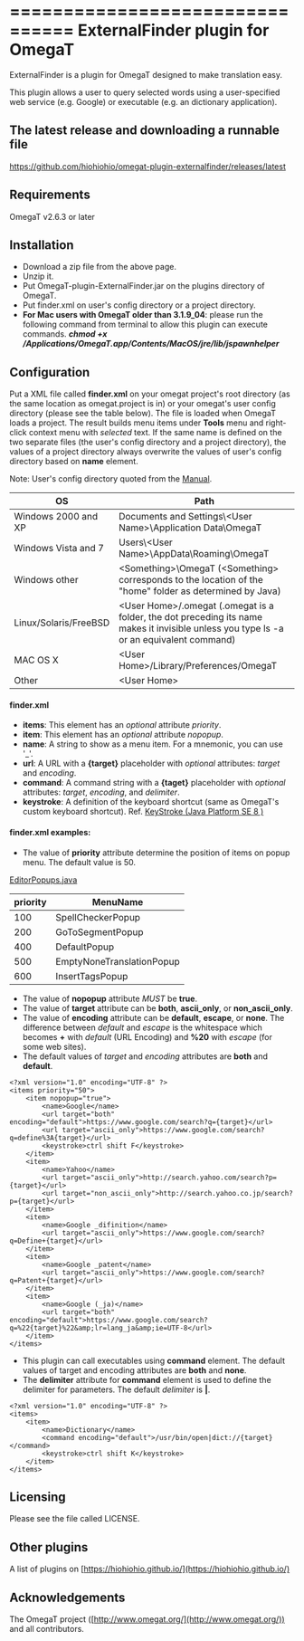 ================================
ExternalFinder plugin for OmegaT
================================

ExternalFinder is a plugin for OmegaT designed to make translation easy.

This plugin allows a user to query selected words using a user-specified web service (e.g. Google) or executable (e.g. an dictionary application).

The latest release and downloading a runnable file
--------------------------------
https://github.com/hiohiohio/omegat-plugin-externalfinder/releases/latest

Requirements
--------------------------------
OmegaT v2.6.3 or later

Installation
--------------------------------
* Download a zip file from the above page.
* Unzip it.
* Put OmegaT-plugin-ExternalFinder.jar on the plugins directory of OmegaT.
* Put finder.xml on user's config directory or a project directory.
* **For Mac users with OmegaT older than 3.1.9_04**: please run the following command from terminal to allow this plugin can execute commands. ***chmod +x /Applications/OmegaT.app/Contents/MacOS/jre/lib/jspawnhelper***

Configuration
--------------------------------
Put a XML file called **finder.xml** on your omegat project's root directory (as the same location as omegat.project is in) or your omegat's user config directory (please see the table below). The file is loaded when OmegaT loads a project. The result builds menu items under **Tools** menu and right-click context menu with *selected* text. If the same name is defined on the two separate files (the user's config directory and a project directory), the values of a project directory always overwrite the values of user's config directory based on **name** element.

Note: User's config directory quoted from the [Manual](http://sourceforge.net/p/omegat/code/ci/master/tree/docs/en/chapter.files.and.folders.html).

|OS|Path|
|---|---|
|Windows 2000 and XP|Documents and Settings\\&lt;User Name&gt;\\Application Data\\OmegaT|
|Windows Vista and 7|Users\\&lt;User Name&gt;\\AppData\\Roaming\\OmegaT|
|Windows other|&lt;Something&gt;\\OmegaT (&lt;Something&gt; corresponds to the location of the "home" folder as determined by Java)|
|Linux/Solaris/FreeBSD|&lt;User Home&gt;/.omegat (.omegat is a folder, the dot preceding its name makes it invisible unless you type ls -a or an equivalent command)|
|MAC OS X|&lt;User Home&gt;/Library/Preferences/OmegaT|
|Other|&lt;User Home&gt;|
	
#### finder.xml 

* **items**: This element has an *optional* attribute *priority*.
* **item**: This element has an *optional* attribute *nopopup*.
* **name**: A string to show as a menu item. For a mnemonic, you can use '_'.
* **url**: A URL with a **{target}** placeholder with *optional* attributes: *target* and *encoding*.
* **command**: A command string with a **{taget}** placeholder with *optional* attributes: *target*, *encoding*, and *delimiter*.
* **keystroke**: A definition of the keyboard shortcut (same as OmegaT's custom keyboard shortcut). Ref. [KeyStroke (Java Platform SE 8 )](http://docs.oracle.com/javase/8/docs/api/javax/swing/KeyStroke.html#getKeyStroke-java.lang.String-)

#### finder.xml examples:

* The value of **priority** attribute determine the position of items on popup menu. The default value is 50.
 
[EditorPopups.java](http://sourceforge.net/p/omegat/code/ci/master/tree/src/org/omegat/gui/editor/EditorPopups.java)

|priority|MenuName|
|---|---|
|100|SpellCheckerPopup|
|200|GoToSegmentPopup|
|400|DefaultPopup|
|500|EmptyNoneTranslationPopup|
|600|InsertTagsPopup|

* The value of **nopopup** attribute *MUST* be **true**.
* The value of **target** attribute can be **both**, **ascii_only**, or **non_ascii_only**.
* The value of **encoding** attribute can be **default**, **escape**, or **none**. The difference between *default* and *escape* is the whitespace which becomes **+** with *default* (URL Encoding) and **%20** with *escape* (for some web sites).
* The default values of *target* and *encoding* attributes are **both** and **default**.

```
<?xml version="1.0" encoding="UTF-8" ?>
<items priority="50">
    <item nopopup="true">
        <name>Google</name>
        <url target="both" encoding="default">https://www.google.com/search?q={target}</url>
        <url target="ascii_only">https://www.google.com/search?q=define%3A{target}</url>
        <keystroke>ctrl shift F</keystroke>
    </item>
    <item>
        <name>Yahoo</name>
        <url target="ascii_only">http://search.yahoo.com/search?p={target}</url>
        <url target="non_ascii_only">http://search.yahoo.co.jp/search?p={target}</url>
    </item>
    <item>
        <name>Google _difinition</name>
        <url target="ascii_only">https://www.google.com/search?q=Define+{target}</url>
    </item>
    <item>
        <name>Google _patent</name>
        <url target="ascii_only">https://www.google.com/search?q=Patent+{target}</url>
    </item>
    <item>
        <name>Google (_ja)</name>
        <url target="both" encoding="default">https://www.google.com/search?q=%22{target}%22&amp;lr=lang_ja&amp;ie=UTF-8</url>
    </item>
</items>
```

* This plugin can call executables using **command** element. The default values of target and encoding attributes are **both** and **none**.
* The **delimiter** attribute for **command** element is used to define the delimiter for parameters. The default *delimiter* is **|**.

```
<?xml version="1.0" encoding="UTF-8" ?>
<items>
    <item>
        <name>Dictionary</name>
        <command encoding="default">/usr/bin/open|dict://{target}</command>
        <keystroke>ctrl shift K</keystroke>
    </item>
</items>
```

Licensing
--------------------------------
Please see the file called LICENSE.

Other plugins
--------------------------------
A list of plugins on [https://hiohiohio.github.io/](https://hiohiohio.github.io/)

Acknowledgements
--------------------------------
The OmegaT project ([http://www.omegat.org/](http://www.omegat.org/)) and all contributors.
